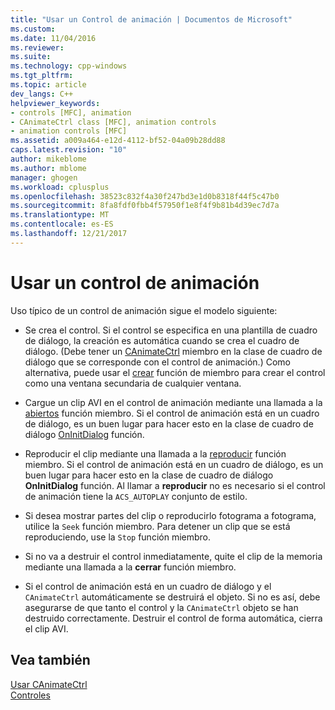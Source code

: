 ```yaml
---
title: "Usar un Control de animación | Documentos de Microsoft"
ms.custom: 
ms.date: 11/04/2016
ms.reviewer: 
ms.suite: 
ms.technology: cpp-windows
ms.tgt_pltfrm: 
ms.topic: article
dev_langs: C++
helpviewer_keywords:
- controls [MFC], animation
- CAnimateCtrl class [MFC], animation controls
- animation controls [MFC]
ms.assetid: a009a464-e12d-4112-bf52-04a09b28dd88
caps.latest.revision: "10"
author: mikeblome
ms.author: mblome
manager: ghogen
ms.workload: cplusplus
ms.openlocfilehash: 38523c832f4a30f247bd3e1d0b8318f44f5c47b0
ms.sourcegitcommit: 8fa8fdf0fbb4f57950f1e8f4f9b81b4d39ec7d7a
ms.translationtype: MT
ms.contentlocale: es-ES
ms.lasthandoff: 12/21/2017
---
```

# <a name="using-an-animation-control"></a>Usar un control de animación
Uso típico de un control de animación sigue el modelo siguiente:  
  
-   Se crea el control. Si el control se especifica en una plantilla de cuadro de diálogo, la creación es automática cuando se crea el cuadro de diálogo. (Debe tener un [CAnimateCtrl](../mfc/reference/canimatectrl-class.md) miembro en la clase de cuadro de diálogo que se corresponde con el control de animación.) Como alternativa, puede usar el [crear](../mfc/reference/canimatectrl-class.md#create) función de miembro para crear el control como una ventana secundaria de cualquier ventana.  
  
-   Cargue un clip AVI en el control de animación mediante una llamada a la [abiertos](../mfc/reference/canimatectrl-class.md#open) función miembro. Si el control de animación está en un cuadro de diálogo, es un buen lugar para hacer esto en la clase de cuadro de diálogo [OnInitDialog](../mfc/reference/cdialog-class.md#oninitdialog) función.  
  
-   Reproducir el clip mediante una llamada a la [reproducir](../mfc/reference/canimatectrl-class.md#play) función miembro. Si el control de animación está en un cuadro de diálogo, es un buen lugar para hacer esto en la clase de cuadro de diálogo **OnInitDialog** función. Al llamar a **reproducir** no es necesario si el control de animación tiene la `ACS_AUTOPLAY` conjunto de estilo.  
  
-   Si desea mostrar partes del clip o reproducirlo fotograma a fotograma, utilice la `Seek` función miembro. Para detener un clip que se está reproduciendo, use la `Stop` función miembro.  
  
-   Si no va a destruir el control inmediatamente, quite el clip de la memoria mediante una llamada a la **cerrar** función miembro.  
  
-   Si el control de animación está en un cuadro de diálogo y el `CAnimateCtrl` automáticamente se destruirá el objeto. Si no es así, debe asegurarse de que tanto el control y la `CAnimateCtrl` objeto se han destruido correctamente. Destruir el control de forma automática, cierra el clip AVI.  
  
## <a name="see-also"></a>Vea también  
 [Usar CAnimateCtrl](../mfc/using-canimatectrl.md)   
 [Controles](../mfc/controls-mfc.md)


